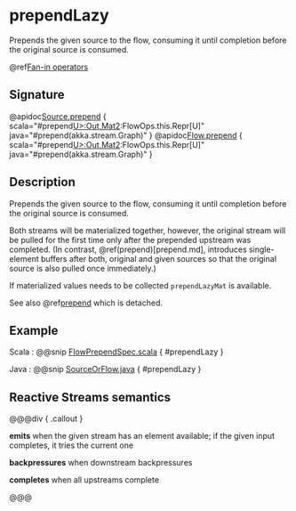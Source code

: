 # prependLazy

Prepends the given source to the flow, consuming it until completion before the original source is consumed.

@ref[Fan-in operators](../index.md#fan-in-operators)

## Signature

@apidoc[Source.prepend](Source) { scala="#prepend[U&gt;:Out,Mat2](that:akka.stream.Graph[akka.stream.SourceShape[U],Mat2]):FlowOps.this.Repr[U]" java="#prepend(akka.stream.Graph)" }
@apidoc[Flow.prepend](Flow) { scala="#prepend[U&gt;:Out,Mat2](that:akka.stream.Graph[akka.stream.SourceShape[U],Mat2]):FlowOps.this.Repr[U]" java="#prepend(akka.stream.Graph)" }


## Description

Prepends the given source to the flow, consuming it until completion before the original source is consumed.

Both streams will be materialized together, however, the original stream will be pulled for the first time only after the prepended upstream was completed. (In contrast, @ref(prepend)[prepend.md], introduces single-element buffers after both, original and given sources so that the original source is also pulled once immediately.)

If materialized values needs to be collected `prependLazyMat` is available.

See also @ref[prepend](prepend.md) which is detached.

## Example
Scala
:   @@snip [FlowPrependSpec.scala](/akka-stream-tests/src/test/scala/akka/stream/scaladsl/FlowPrependSpec.scala) { #prependLazy }

Java
:   @@snip [SourceOrFlow.java](/akka-docs/src/test/java/jdocs/stream/operators/SourceOrFlow.java) { #prependLazy }

## Reactive Streams semantics

@@@div { .callout }

**emits** when the given stream has an element available; if the given input completes, it tries the current one

**backpressures** when downstream backpressures

**completes** when all upstreams complete

@@@
